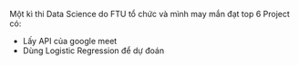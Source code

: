 Một kì thi Data Science do FTU tổ chức và mình may mắn đạt top 6
Project có:
+ Lấy API của google meet
+ Dùng Logistic Regression để dự đoán
